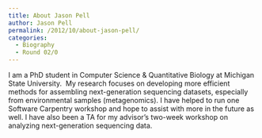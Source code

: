 ```yaml
---
title: About Jason Pell
author: Jason Pell
permalink: /2012/10/about-jason-pell/
categories:
  - Biography
  - Round 02/0
---
```

I am a PhD student in Computer Science & Quantitative Biology at Michigan State University.  My research focuses on developing more efficient methods for assembling next-generation sequencing datasets, especially from environmental samples (metagenomics). I have helped to run one Software Carpentry workshop and hope to assist with more in the future as well. I have also been a TA for my advisor&#8217;s two-week workshop on analyzing next-generation sequencing data.
